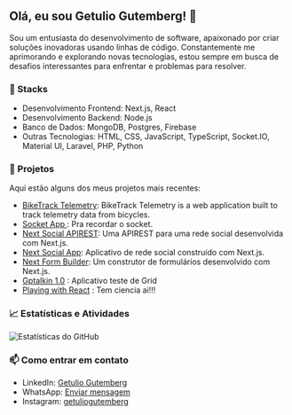 ## Olá, eu sou Getulio Gutemberg! 👋

Sou um entusiasta do desenvolvimento de software, apaixonado por criar soluções inovadoras usando linhas de código. Constantemente me aprimorando e explorando novas tecnologias, estou sempre em busca de desafios interessantes para enfrentar e problemas para resolver.

### 🚀 Stacks

- Desenvolvimento Frontend: Next.js, React
- Desenvolvimento Backend: Node.js
- Banco de Dados: MongoDB, Postgres, Firebase
- Outras Tecnologias: HTML, CSS, JavaScript, TypeScript, Socket.IO, Material UI, Laravel, PHP, Python

### 💼 Projetos

Aqui estão alguns dos meus projetos mais recentes:

- [BikeTrack Telemetry](https://github.com/getuliogutemberg/biketrack-telemetry-app): BikeTrack Telemetry is a web application built to track telemetry data from bicycles.
- [Socket App ](https://github.com/getuliogutemberg/socketapp): Pra recordar o socket.
- [Next Social APIREST](https://capybaquigrafo-apirest.vercel.app/): Uma APIREST para uma rede social desenvolvida com Next.js.
- [Next Social App](https://capybaquigrafo.vercel.app/): Aplicativo de rede social construído com Next.js.
- [Next Form Builder](https://next-form-builder.vercel.app/): Um construtor de formulários desenvolvido com Next.js.
- [Gptalkin 1.0](https://gptalking-10.vercel.app/) : Aplicativo teste de Grid
- [Playing with React](https://deepspace-two.vercel.app/) : Tem ciencia ai!!!

### 📈 Estatísticas e Atividades

![Estatísticas do GitHub](https://github-readme-stats.vercel.app/api?username=getuliogutemberg&show_icons=true&theme=dark)

### 📫 Como entrar em contato

- LinkedIn: [Getulio Gutemberg](https://www.linkedin.com/in/getuliogutemberg/)
- WhatsApp: [Enviar mensagem](https://wa.me/5581992079191)
- Instagram: [getuliogutemberg](https://www.instagram.com/getuliogutemberg/)







